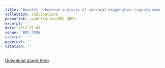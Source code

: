 ```yaml
---
title: "Wavelet coherence analysis of cerebral oxygenation signals measured by near-infrared spectroscopy in sailors: an exploratory, experimental study"
collection: publications
permalink: /publication/BMJ OPEN
excerpt: ''
date: 2017-01-03
venue: 'BMJ OPEN
excerpt: '''
paperurl: ''
citation: ''
---
```





[Download paper here](https://bmjopen.bmj.com/content/6/11/e013357)

